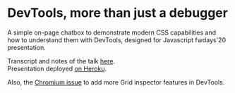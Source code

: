 # DevTools, more than just a debugger

A simple on-page chatbox to demonstrate modern CSS capabilities and how to understand them with DevTools, designed for Javascript fwdays'20 presentation.

Transcript and notes of the talk [here](TRANSCRIPT.md).  
Presentation deployed [on Heroku](https://devtools-jsfwdays.herokuapp.com/).

Also, the [Chromium issue](https://bugs.chromium.org/p/chromium/issues/detail?id=728062) to add more Grid inspector features in DevTools.
